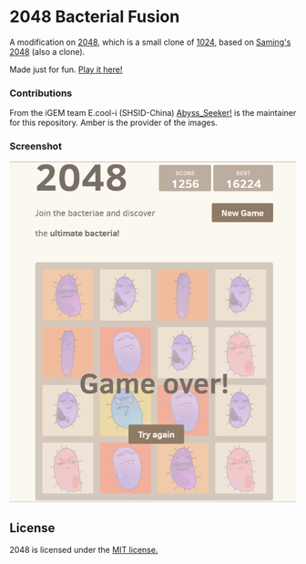 # 2048 Bacterial Fusion
A modification on [2048](https://github.com/gabrielecirulli/2048), which is a small clone of [1024](https://play.google.com/store/apps/details?id=com.veewo.a1024), based on [Saming's 2048](http://saming.fr/p/2048/) (also a clone).

Made just for fun. [Play it here!](https://abyss-seeker.github.io/2048-114514/)

### Contributions

From the iGEM team E.cool-i (SHSID-China)
[Abyss_Seeker!](https://github.com/Abyss-Seeker) is the maintainer for this repository.
Amber is the provider of the images.

### Screenshot

<p align="center">
  <img src="https://raw.githubusercontent.com/Abyss-Seeker/2048-114514/master/45c888946b7390de59327fcd879c70c.png" alt="Screenshot"/>
</p>

## License
2048 is licensed under the [MIT license.](https://github.com/gabrielecirulli/2048/blob/master/LICENSE.txt)
